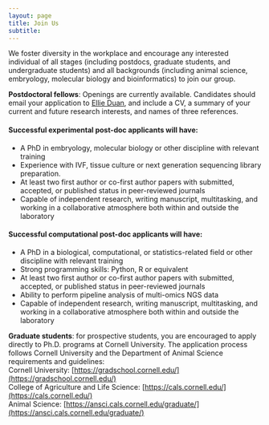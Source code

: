 ```yaml
---
layout: page
title: Join Us
subtitle: 
---
```


We foster diversity in the workplace and encourage any interested individual of all stages (including postdocs, graduate students, and undergraduate students) and all backgrounds (including animal science, embryology, molecular biology and bioinformatics) to join our group.


**Postdoctoral fellows**: Openings are currently available. Candidates should email your application to [Ellie Duan](jingyue.duan@gmail.com), and include a CV, a summary of your current and future research interests, and names of three references.

#### Successful experimental post-doc applicants will have:
* A PhD in embryology, molecular biology or other discipline with relevant training
* Experience with IVF, tissue culture or next generation sequencing library preparation.
* At least two first author or co-first author papers with submitted, accepted, or published status in peer-reviewed journals
* Capable of independent research, writing manuscript, multitasking, and working in a collaborative atmosphere both within and outside the laboratory


#### Successful computational post-doc applicants will have:

* A PhD in a biological, computational, or statistics-related field or other discipline with relevant training 
* Strong programming skills: Python, R or equivalent  
* At least two first author or co-first author papers with submitted, accepted, or published status in peer-reviewed journals
* Ability to perform pipeline analysis of multi-omics NGS data
* Capable of independent research, writing manuscript, multitasking, and working in a collaborative atmosphere both within and outside the laboratory


**Graduate students**: for prospective students, you are encouraged to apply directly to Ph.D. programs at Cornell University. The application process follows Cornell University and the Department of Animal Science requirements and guidelines:  
Cornell University: [https://gradschool.cornell.edu/](https://gradschool.cornell.edu/)  
College of Agriculture and Life Science: [https://cals.cornell.edu/](https://cals.cornell.edu/)  
Animal Science: [https://ansci.cals.cornell.edu/graduate/](https://ansci.cals.cornell.edu/graduate/)


